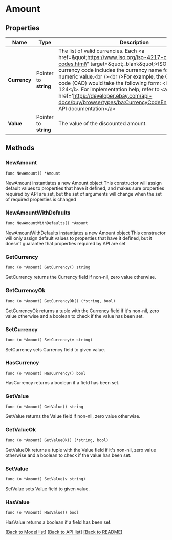# Amount

## Properties

Name | Type | Description | Notes
------------ | ------------- | ------------- | -------------
**Currency** | Pointer to **string** | The list of valid currencies. Each &lt;a href&#x3D;\&quot;https://www.iso.org/iso-4217-currency-codes.html\&quot; target&#x3D;\&quot;_blank\&quot;&gt;ISO 4217&lt;/a&gt; currency code includes the currency name followed by the numeric value.&lt;br /&gt;&lt;br /&gt;For example, the Canadian Dollar code (CAD) would take the following form: &lt;i&gt;Canadian Dollar, 124&lt;/i&gt;. For implementation help, refer to &lt;a href&#x3D;&#39;https://developer.ebay.com/api-docs/buy/browse/types/ba:CurrencyCodeEnum&#39;&gt;eBay API documentation&lt;/a&gt; | [optional] 
**Value** | Pointer to **string** | The value of the discounted amount. | [optional] 

## Methods

### NewAmount

`func NewAmount() *Amount`

NewAmount instantiates a new Amount object
This constructor will assign default values to properties that have it defined,
and makes sure properties required by API are set, but the set of arguments
will change when the set of required properties is changed

### NewAmountWithDefaults

`func NewAmountWithDefaults() *Amount`

NewAmountWithDefaults instantiates a new Amount object
This constructor will only assign default values to properties that have it defined,
but it doesn't guarantee that properties required by API are set

### GetCurrency

`func (o *Amount) GetCurrency() string`

GetCurrency returns the Currency field if non-nil, zero value otherwise.

### GetCurrencyOk

`func (o *Amount) GetCurrencyOk() (*string, bool)`

GetCurrencyOk returns a tuple with the Currency field if it's non-nil, zero value otherwise
and a boolean to check if the value has been set.

### SetCurrency

`func (o *Amount) SetCurrency(v string)`

SetCurrency sets Currency field to given value.

### HasCurrency

`func (o *Amount) HasCurrency() bool`

HasCurrency returns a boolean if a field has been set.

### GetValue

`func (o *Amount) GetValue() string`

GetValue returns the Value field if non-nil, zero value otherwise.

### GetValueOk

`func (o *Amount) GetValueOk() (*string, bool)`

GetValueOk returns a tuple with the Value field if it's non-nil, zero value otherwise
and a boolean to check if the value has been set.

### SetValue

`func (o *Amount) SetValue(v string)`

SetValue sets Value field to given value.

### HasValue

`func (o *Amount) HasValue() bool`

HasValue returns a boolean if a field has been set.


[[Back to Model list]](../README.md#documentation-for-models) [[Back to API list]](../README.md#documentation-for-api-endpoints) [[Back to README]](../README.md)


